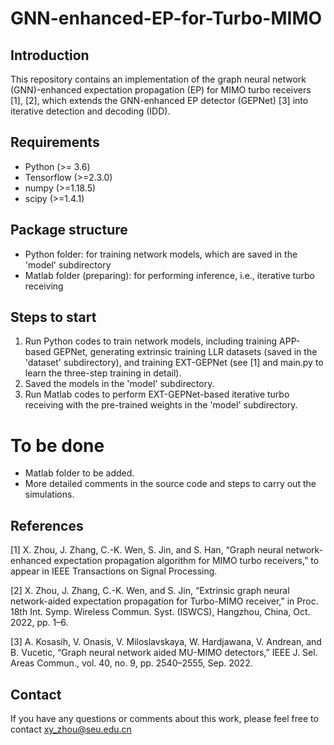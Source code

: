 # GNN-enhanced-EP-for-Turbo-MIMO

## Introduction
This repository contains an implementation of the graph neural network (GNN)-enhanced expectation propagation (EP) for MIMO turbo receivers [1], [2], which extends the GNN-enhanced EP detector (GEPNet) [3] into iterative detection and decoding (IDD). 

## Requirements
- Python (>= 3.6)
- Tensorflow (>=2.3.0)
- numpy (>=1.18.5)
- scipy (>=1.4.1)

## Package structure
- Python folder: for training network models, which are saved in the 'model' subdirectory
- Matlab folder (preparing): for performing inference, i.e., iterative turbo receiving

## Steps to start
1. Run Python codes to train network models, including training APP-based GEPNet, generating extrinsic training LLR datasets (saved in the 'dataset' subdirectory), and training EXT-GEPNet (see [1] and main.py to learn the three-step training in detail).
2. Saved the models in the 'model' subdirectory.
3. Run Matlab codes to perform EXT-GEPNet-based iterative turbo receiving with the pre-trained weights in the 'model' subdirectory.

# To be done
- Matlab folder to be added.
- More detailed comments in the source code and steps to carry out the simulations.

## References
[1] X. Zhou, J. Zhang, C.-K. Wen, S. Jin, and S. Han, “Graph neural network-enhanced expectation propagation algorithm for MIMO turbo receivers,” to appear in IEEE Transactions on Signal Processing.

[2] X. Zhou, J. Zhang, C.-K. Wen, and S. Jin, “Extrinsic graph neural network-aided expectation propagation for Turbo-MIMO receiver,” in Proc. 18th Int. Symp. Wireless Commun. Syst. (ISWCS), Hangzhou, China, Oct. 2022, pp. 1–6.

[3] A. Kosasih, V. Onasis, V. Miloslavskaya, W. Hardjawana, V. Andrean, and B. Vucetic, “Graph neural network aided MU-MIMO detectors,” IEEE J. Sel. Areas Commun., vol. 40, no. 9, pp. 2540–2555, Sep. 2022.

## Contact
If you have any questions or comments about this work, please feel free to contact xy_zhou@seu.edu.cn
